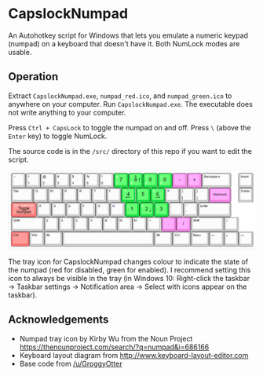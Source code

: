 # CapslockNumpad

An Autohotkey script for Windows that lets you emulate a numeric keypad (numpad) on a keyboard that doesn't have it. Both NumLock modes are usable.



## Operation

Extract `CapslockNumpad.exe`, `numpad_red.ico`, and `numpad_green.ico` to anywhere on your computer. Run `CapslockNumpad.exe`. The executable does not write anything to your computer.

Press `Ctrl + CapsLock` to toggle the numpad on and off. Press `\` (above the `Enter` key) to toggle NumLock.

The source code is in the `/src/` directory of this repo if you want to edit the script.

![Key layout diagram](images/keyboard_layout.png)

The tray icon for CapslockNumpad changes colour to indicate the state of the numpad (red for disabled, green for enabled). I recommend setting this icon to always be visible in the tray (in Windows 10: Right-click the taskbar → Taskbar settings → Notification area → Select with icons appear on the taskbar).



## Acknowledgements

- Numpad tray icon by Kirby Wu from the Noun Project <https://thenounproject.com/search/?q=numpad&i=686166>
- Keyboard layout diagram from <http://www.keyboard-layout-editor.com>
- Base code from [/u/GroggyOtter](https://www.reddit.com/r/AutoHotkey/comments/abyg9b/help_script_for_emulated_numpad_function/)
